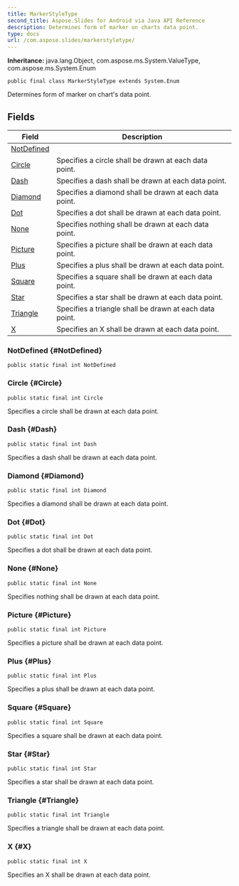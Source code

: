 ```yaml
---
title: MarkerStyleType
second_title: Aspose.Slides for Android via Java API Reference
description: Determines form of marker on charts data point.
type: docs
url: /com.aspose.slides/markerstyletype/
---
```

**Inheritance:**
java.lang.Object, com.aspose.ms.System.ValueType, com.aspose.ms.System.Enum
```
public final class MarkerStyleType extends System.Enum
```

Determines form of marker on chart's data point.
## Fields

| Field | Description |
| --- | --- |
| [NotDefined](#NotDefined) |  |
| [Circle](#Circle) | Specifies a circle shall be drawn at each data point. |
| [Dash](#Dash) | Specifies a dash shall be drawn at each data point. |
| [Diamond](#Diamond) | Specifies a diamond shall be drawn at each data point. |
| [Dot](#Dot) | Specifies a dot shall be drawn at each data point. |
| [None](#None) | Specifies nothing shall be drawn at each data point. |
| [Picture](#Picture) | Specifies a picture shall be drawn at each data point. |
| [Plus](#Plus) | Specifies a plus shall be drawn at each data point. |
| [Square](#Square) | Specifies a square shall be drawn at each data point. |
| [Star](#Star) | Specifies a star shall be drawn at each data point. |
| [Triangle](#Triangle) | Specifies a triangle shall be drawn at each data point. |
| [X](#X) | Specifies an X shall be drawn at each data point. |
### NotDefined {#NotDefined}
```
public static final int NotDefined
```




### Circle {#Circle}
```
public static final int Circle
```


Specifies a circle shall be drawn at each data point.

### Dash {#Dash}
```
public static final int Dash
```


Specifies a dash shall be drawn at each data point.

### Diamond {#Diamond}
```
public static final int Diamond
```


Specifies a diamond shall be drawn at each data point.

### Dot {#Dot}
```
public static final int Dot
```


Specifies a dot shall be drawn at each data point.

### None {#None}
```
public static final int None
```


Specifies nothing shall be drawn at each data point.

### Picture {#Picture}
```
public static final int Picture
```


Specifies a picture shall be drawn at each data point.

### Plus {#Plus}
```
public static final int Plus
```


Specifies a plus shall be drawn at each data point.

### Square {#Square}
```
public static final int Square
```


Specifies a square shall be drawn at each data point.

### Star {#Star}
```
public static final int Star
```


Specifies a star shall be drawn at each data point.

### Triangle {#Triangle}
```
public static final int Triangle
```


Specifies a triangle shall be drawn at each data point.

### X {#X}
```
public static final int X
```


Specifies an X shall be drawn at each data point.

